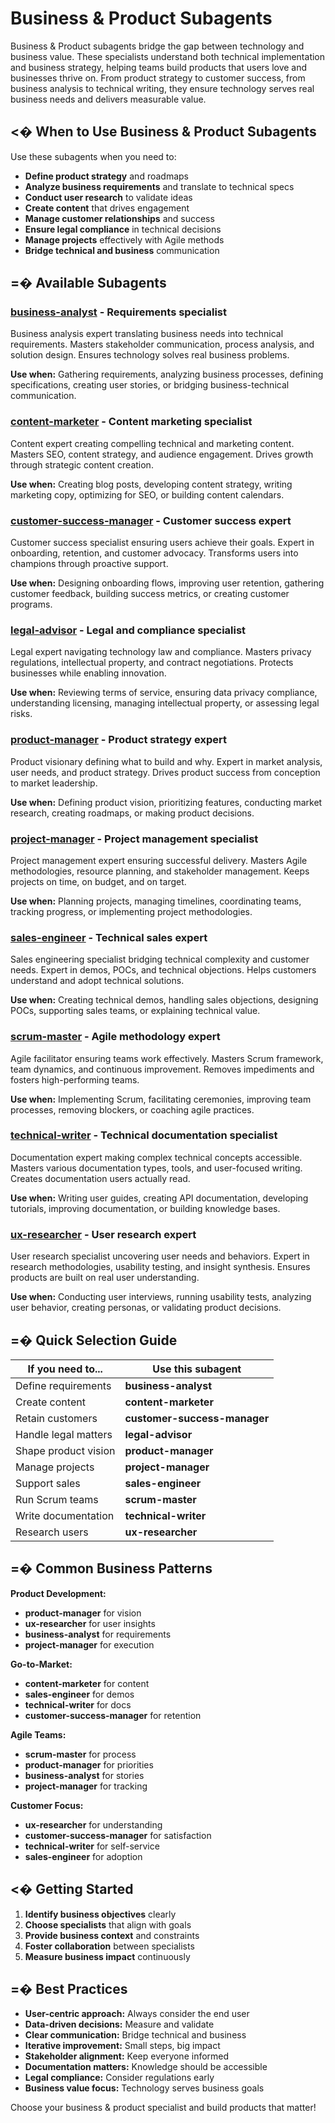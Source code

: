 # Business & Product Subagents

Business & Product subagents bridge the gap between technology and business value. These specialists understand both technical implementation and business strategy, helping teams build products that users love and businesses thrive on. From product strategy to customer success, from business analysis to technical writing, they ensure technology serves real business needs and delivers measurable value.

## <� When to Use Business & Product Subagents

Use these subagents when you need to:

- **Define product strategy** and roadmaps
- **Analyze business requirements** and translate to technical specs
- **Conduct user research** to validate ideas
- **Create content** that drives engagement
- **Manage customer relationships** and success
- **Ensure legal compliance** in technical decisions
- **Manage projects** effectively with Agile methods
- **Bridge technical and business** communication

## =� Available Subagents

### [**business-analyst**](business-analyst.md) - Requirements specialist

Business analysis expert translating business needs into technical requirements. Masters stakeholder communication, process analysis, and solution design. Ensures technology solves real business problems.

**Use when:** Gathering requirements, analyzing business processes, defining specifications, creating user stories, or bridging business-technical communication.

### [**content-marketer**](content-marketer.md) - Content marketing specialist

Content expert creating compelling technical and marketing content. Masters SEO, content strategy, and audience engagement. Drives growth through strategic content creation.

**Use when:** Creating blog posts, developing content strategy, writing marketing copy, optimizing for SEO, or building content calendars.

### [**customer-success-manager**](customer-success-manager.md) - Customer success expert

Customer success specialist ensuring users achieve their goals. Expert in onboarding, retention, and customer advocacy. Transforms users into champions through proactive support.

**Use when:** Designing onboarding flows, improving user retention, gathering customer feedback, building success metrics, or creating customer programs.

### [**legal-advisor**](legal-advisor.md) - Legal and compliance specialist

Legal expert navigating technology law and compliance. Masters privacy regulations, intellectual property, and contract negotiations. Protects businesses while enabling innovation.

**Use when:** Reviewing terms of service, ensuring data privacy compliance, understanding licensing, managing intellectual property, or assessing legal risks.

### [**product-manager**](product-manager.md) - Product strategy expert

Product visionary defining what to build and why. Expert in market analysis, user needs, and product strategy. Drives product success from conception to market leadership.

**Use when:** Defining product vision, prioritizing features, conducting market research, creating roadmaps, or making product decisions.

### [**project-manager**](project-manager.md) - Project management specialist

Project management expert ensuring successful delivery. Masters Agile methodologies, resource planning, and stakeholder management. Keeps projects on time, on budget, and on target.

**Use when:** Planning projects, managing timelines, coordinating teams, tracking progress, or implementing project methodologies.

### [**sales-engineer**](sales-engineer.md) - Technical sales expert

Sales engineering specialist bridging technical complexity and customer needs. Expert in demos, POCs, and technical objections. Helps customers understand and adopt technical solutions.

**Use when:** Creating technical demos, handling sales objections, designing POCs, supporting sales teams, or explaining technical value.

### [**scrum-master**](scrum-master.md) - Agile methodology expert

Agile facilitator ensuring teams work effectively. Masters Scrum framework, team dynamics, and continuous improvement. Removes impediments and fosters high-performing teams.

**Use when:** Implementing Scrum, facilitating ceremonies, improving team processes, removing blockers, or coaching agile practices.

### [**technical-writer**](technical-writer.md) - Technical documentation specialist

Documentation expert making complex technical concepts accessible. Masters various documentation types, tools, and user-focused writing. Creates documentation users actually read.

**Use when:** Writing user guides, creating API documentation, developing tutorials, improving documentation, or building knowledge bases.

### [**ux-researcher**](ux-researcher.md) - User research expert

User research specialist uncovering user needs and behaviors. Expert in research methodologies, usability testing, and insight synthesis. Ensures products are built on real user understanding.

**Use when:** Conducting user interviews, running usability tests, analyzing user behavior, creating personas, or validating product decisions.

## =� Quick Selection Guide

| If you need to...    | Use this subagent            |
| -------------------- | ---------------------------- |
| Define requirements  | **business-analyst**         |
| Create content       | **content-marketer**         |
| Retain customers     | **customer-success-manager** |
| Handle legal matters | **legal-advisor**            |
| Shape product vision | **product-manager**          |
| Manage projects      | **project-manager**          |
| Support sales        | **sales-engineer**           |
| Run Scrum teams      | **scrum-master**             |
| Write documentation  | **technical-writer**         |
| Research users       | **ux-researcher**            |

## =� Common Business Patterns

**Product Development:**

- **product-manager** for vision
- **ux-researcher** for user insights
- **business-analyst** for requirements
- **project-manager** for execution

**Go-to-Market:**

- **content-marketer** for content
- **sales-engineer** for demos
- **technical-writer** for docs
- **customer-success-manager** for retention

**Agile Teams:**

- **scrum-master** for process
- **product-manager** for priorities
- **business-analyst** for stories
- **project-manager** for tracking

**Customer Focus:**

- **ux-researcher** for understanding
- **customer-success-manager** for satisfaction
- **technical-writer** for self-service
- **sales-engineer** for adoption

## <� Getting Started

1. **Identify business objectives** clearly
2. **Choose specialists** that align with goals
3. **Provide business context** and constraints
4. **Foster collaboration** between specialists
5. **Measure business impact** continuously

## =� Best Practices

- **User-centric approach:** Always consider the end user
- **Data-driven decisions:** Measure and validate
- **Clear communication:** Bridge technical and business
- **Iterative improvement:** Small steps, big impact
- **Stakeholder alignment:** Keep everyone informed
- **Documentation matters:** Knowledge should be accessible
- **Legal compliance:** Consider regulations early
- **Business value focus:** Technology serves business goals

Choose your business & product specialist and build products that matter!

